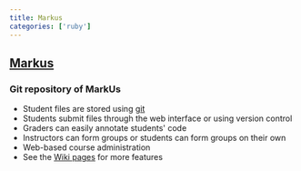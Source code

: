 ```yaml
---
title: Markus
categories: ['ruby']
---
```

## [Markus](https://github.com/MarkUsProject/Markus)

### Git repository of MarkUs


- Student files are stored using [git](https://git-scm.com/)
- Students submit files through the web interface or using version control
- Graders can easily annotate students' code
- Instructors can form groups or students can form groups on their own
- Web-based course administration
- See the [Wiki pages](https://github.com/MarkUsProject/Wiki) for more features
